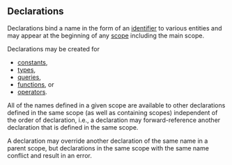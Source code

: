 ## Declarations

Declarations bind a name in the form of an [identifier](../syntax.md#identifiers)
to various entities and may appear at the beginning of any [scope](../syntax.md#scope)
including the main scope.

Declarations may be created for
* [constants](constants.md),
* [types](types.md),
* [queries](queries.md),
* [functions](functions.md), or
* [operators](operators.md).

All of the names defined in a given scope are available to other declarations defined
in the same scope (as well as containing scopes) independent of the order of declaration,
i.e., a declaration may forward-reference another declaration that is defined in the
same scope.

A declaration may override another declaration of the same name in a parent scope,
but declarations in the same scope with the same name conflict and result in an error.
